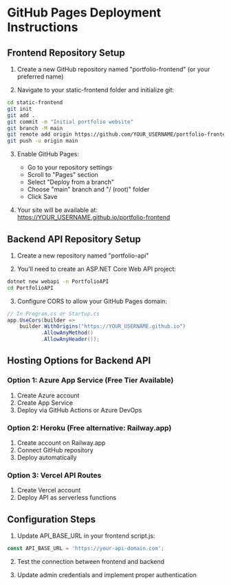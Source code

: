 # GitHub Pages Deployment Instructions

## Frontend Repository Setup

1. Create a new GitHub repository named "portfolio-frontend" (or your preferred name)

2. Navigate to your static-frontend folder and initialize git:
```bash
cd static-frontend
git init
git add .
git commit -m "Initial portfolio website"
git branch -M main
git remote add origin https://github.com/YOUR_USERNAME/portfolio-frontend.git
git push -u origin main
```

3. Enable GitHub Pages:
   - Go to your repository settings
   - Scroll to "Pages" section
   - Select "Deploy from a branch"
   - Choose "main" branch and "/ (root)" folder
   - Click Save

4. Your site will be available at: https://YOUR_USERNAME.github.io/portfolio-frontend

## Backend API Repository Setup

1. Create a new repository named "portfolio-api"

2. You'll need to create an ASP.NET Core Web API project:
```bash
dotnet new webapi -n PortfolioAPI
cd PortfolioAPI
```

3. Configure CORS to allow your GitHub Pages domain:
```csharp
// In Program.cs or Startup.cs
app.UseCors(builder => 
    builder.WithOrigins("https://YOUR_USERNAME.github.io")
           .AllowAnyMethod()
           .AllowAnyHeader());
```

## Hosting Options for Backend API

### Option 1: Azure App Service (Free Tier Available)
1. Create Azure account
2. Create App Service
3. Deploy via GitHub Actions or Azure DevOps

### Option 2: Heroku (Free alternative: Railway.app)
1. Create account on Railway.app
2. Connect GitHub repository
3. Deploy automatically

### Option 3: Vercel API Routes
1. Create Vercel account
2. Deploy API as serverless functions

## Configuration Steps

1. Update API_BASE_URL in your frontend script.js:
```javascript
const API_BASE_URL = 'https://your-api-domain.com';
```

2. Test the connection between frontend and backend

3. Update admin credentials and implement proper authentication

